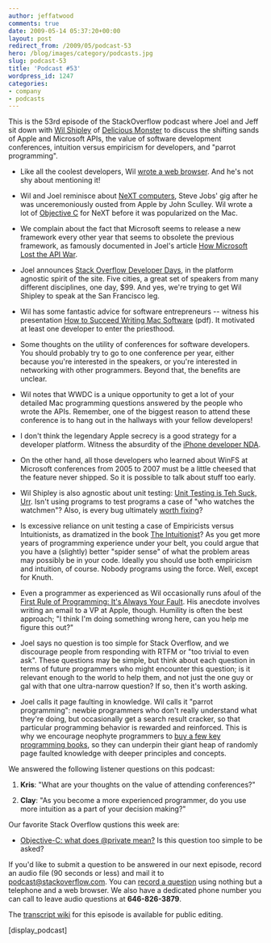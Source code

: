 ```yaml
---
author: jeffatwood
comments: true
date: 2009-05-14 05:37:20+00:00
layout: post
redirect_from: /2009/05/podcast-53
hero: /blog/images/category/podcasts.jpg
slug: podcast-53
title: 'Podcast #53'
wordpress_id: 1247
categories:
- company
- podcasts
---
```


This is the 53rd episode of the StackOverflow podcast where Joel and Jeff sit down with [Wil Shipley](http://www.wilshipley.com/blog/) of [Delicious Monster](http://delicious-monster.com/) to discuss the shifting sands of Apple and Microsoft APIs, the value of software development conferences, intuition versus empiricism for developers, and "parrot programming".






  * Like all the coolest developers, Wil [wrote a web browser](http://www.oreillynet.com/pub/a/mac/2001/05/11/w_talk.html). And he's not shy about mentioning it!


  * Wil and Joel reminisce about [NeXT computers](http://en.wikipedia.org/wiki/NeXT), Steve Jobs' gig after he was unceremoniously ousted from Apple by John Sculley. Wil wrote a lot of [Objective C](http://en.wikipedia.org/wiki/Objective-C) for NeXT before it was popularized on the Mac.  



  * We complain about the fact that Microsoft seems to release a new framework every other year that seems to obsolete the previous framework, as famously documented in Joel's article [How Microsoft Lost the API War](http://www.joelonsoftware.com/articles/APIWar.html).  



  * Joel announces [Stack Overflow Developer Days](http://www.joelonsoftware.com/items/2009/05/12.html), in the platform agnostic spirit of the site. Five cities, a great set of speakers from many different disciplines, one day, $99. And yes, we're trying to get Wil Shipley to speak at the San Francisco leg.


  * Wil has some fantastic advice for software entrepreneurs -- witness his presentation [How to Succeed Writing Mac Software](http://wilshipley.com/blog/WWDC_Student_Talk.pdf) (pdf). It motivated at least one developer to enter the priesthood.


  * Some thoughts on the utility of conferences for software developers. You should probably try to go to one conference per year, either because you're interested in the speakers, or you're interested in networking with other programmers. Beyond that, the benefits are unclear.


  * Wil notes that WWDC is a unique opportunity to get a lot of your detailed Mac programming questions answered by the people who wrote the APIs. Remember, one of the biggest reason to attend these conference is to hang out in the hallways with your fellow developers!


  * I don't think the legendary Apple secrecy is a good strategy for a developer platform. Witness the absurdity of the [iPhone developer NDA](http://arstechnica.com/apple/news/2008/07/iphone-nda-doing-more-harm-than-good.ars).


  * On the other hand, all those developers who learned about WinFS at Microsoft conferences from 2005 to 2007 must be a little cheesed that the feature never shipped. So it is possible to talk about stuff too early.


  * Wil Shipley is also agnostic about unit testing: [Unit Testing is Teh Suck, Urr](http://wilshipley.com/blog/2005/09/unit-testing-is-teh-suck-urr.html). Isn't using programs to test programs a case of "who watches the watchmen"? Also, is every bug ultimately [worth fixing](http://www.codinghorror.com/blog/archives/000420.html)?


  * Is excessive reliance on unit testing a case of Empiricists versus Intuitionists, as dramatized in the book [The Intuitionist](http://www.amazon.com/dp/0385493002/?tag=codinghorror-20)? As you get more years of programming experience under your belt, you could argue that you have a (slightly) better "spider sense" of what the problem areas may possibly be in your code. Ideally you should use both empiricism and intuition, of course. Nobody programs using the force. Well, except for Knuth.  



  * Even a programmer as experienced as Wil occasionally runs afoul of the [First Rule of Programming: It's Always Your Fault](http://www.codinghorror.com/blog/archives/001079.html). His anecdote involves writing an email to a VP at Apple, though. Humility is often the best approach; "I think I'm doing something wrong here, can you help me figure this out?"


  * Joel says no question is too simple for Stack Overflow, and we discourage people from responding with RTFM or "too trivial to even ask". These questions may be simple, but think about each question in terms of future programmers who might encounter this question; is it relevant enough to the world to help them, and not just the one guy or gal with that one ultra-narrow question? If so, then it's worth asking.  



  * Joel calls it page faulting in knowledge. Wil calls it "parrot programming": newbie programmers who don't really understand what they're doing, but occasionally get a search result cracker, so that particular programming behavior is rewarded and reinforced. This is why we encourage neophyte programmers to [buy a few key programming books](http://www.codinghorror.com/blog/archives/001108.html), so they can underpin their giant heap of randomly page faulted knowledge with deeper principles and concepts.  







We answered the following listener questions on this podcast:






  1. **Kris**: "What are your thoughts on the value of attending conferences?"


  2. **Clay**: "As you become a more experienced programmer, do you use more intuition as a part of your decision making?"




Our favorite Stack Overflow qustions this week are:






  * [Objective-C: what does @private mean?](http://stackoverflow.com/questions/844658/objective-c-what-does-private-mean) Is this question too simple to be asked?  






If you'd like to submit a question to be answered in our next episode, record an audio file (90 seconds or less) and mail it to [podcast@stackoverflow.com](mailto:podcast@stackoverflow.com). You can [record a question](http://blog.stackoverflow.com/index.php/2008/05/recording-podcast-questions-using-your-telephone/) using nothing but a telephone and a web browser. We also have a dedicated phone number you can call to leave audio questions at **646-826-3879**.






The [transcript wiki](https://stackoverflow.fogbugz.com/default.asp?W29050) for this episode is available for public editing.






[display_podcast]

